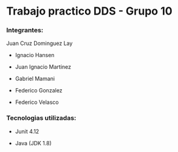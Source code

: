#  Trabajo practico DDS - Grupo 10

### Integrantes: 

Juan Cruz Dominguez Lay

- Ignacio Hansen

- Juan Ignacio Martinez

- Gabriel Mamani

- Federico Gonzalez

- Federico Velasco

### Tecnologias utilizadas:

- Junit 4.12

- Java (JDK 1.8)

